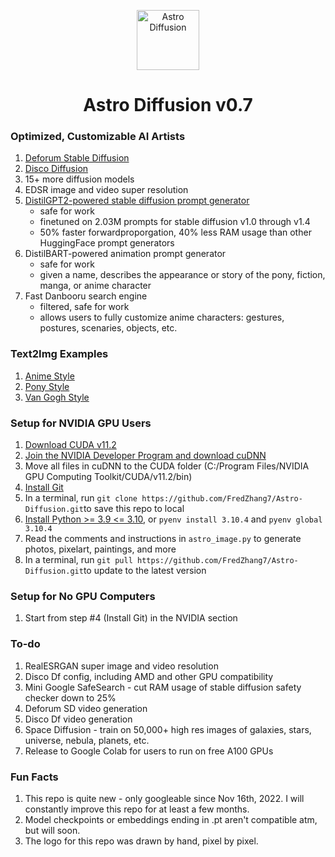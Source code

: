 <p align="center">
  <img width="100" height="96" src="https://cdn.discordapp.com/attachments/999941428052500632/1000242308177993748/vitchen2.png" alt="Astro Diffusion">
</p>
<h1 align="center">Astro Diffusion v0.7</h1>

 
 
### Optimized, Customizable AI Artists
<!-- Original Deforum SD: https://colab.research.google.com/github/deforum/stable-diffusion/blob/main/Deforum_Stable_Diffusion.ipynb -->

1. <a href="https://colab.research.google.com/drive/1FgiGFa6rkUMCyzxUOleusYWfp1LBr5Sh?usp=sharing" alt="Deforum SDF">Deforum Stable Diffusion</a>
2. <a href="https://colab.research.google.com/github/alembics/disco-diffusion/blob/main/Disco_Diffusion.ipynb" alt="Disco DF">Disco Diffusion</a>
3. 15+ more diffusion models
4. EDSR image and video super resolution
5. [DistilGPT2-powered stable diffusion prompt generator](https://huggingface.co/FredZhang7/distilgpt2-stable-diffusion)
   * safe for work
   * finetuned on 2.03M prompts for stable diffusion v1.0 through v1.4
   * 50% faster forwardproporgation, 40% less RAM usage than other HuggingFace prompt generators
6. DistilBART-powered animation prompt generator
   * safe for work
   * given a name, describes the appearance or story of the pony, fiction, manga, or anime character
7. Fast Danbooru search engine
   * filtered, safe for work
   * allows users to fully customize anime characters: gestures, postures, scenaries, objects, etc.
 
 
### Text2Img Examples
1. [Anime Style](/art-examples/astro_anime.md)
2. [Pony Style](/art-examples/astro_pony.md)
3. [Van Gogh Style](/art-examples/astro_van_gogh.md)
 
 
### Setup for NVIDIA GPU Users
1. [Download CUDA v11.2](https://developer.nvidia.com/cuda-downloads)
2. [Join the NVIDIA Developer Program and download cuDNN](https://developer.nvidia.com/rdp/cudnn-download)
3. Move all files in cuDNN to the CUDA folder (C:/Program Files/NVIDIA GPU Computing Toolkit/CUDA/v11.2/bin)
4. [Install Git](https://git-scm.com/downloads)
5. In a terminal, run `git clone https://github.com/FredZhang7/Astro-Diffusion.git​​` to save this repo to local
6. [Install Python >= 3.9 <= 3.10](https://www.python.org/downloads/), or `pyenv install 3.10.4` and `pyenv global 3.10.4`
7. Read the comments and instructions in `astro_image.py` to generate photos, pixelart, paintings, and more
8. In a terminal, run `git pull https://github.com/FredZhang7/Astro-Diffusion.git​​` to update to the latest version


### Setup for No GPU Computers
1. Start from step #4 (Install Git) in the NVIDIA section
 
 
### To-do
1. RealESRGAN super image and video resolution
2. Disco Df config, including AMD and other GPU compatibility
3. Mini Google SafeSearch - cut RAM usage of stable diffusion safety checker down to 25%
4. Deforum SD video generation
5. Disco Df video generation
6. Space Diffusion - train on 50,000+ high res images of galaxies, stars, universe, nebula, planets, etc.
7. Release to Google Colab for users to run on free A100 GPUs
 
 
### Fun Facts
1. This repo is quite new - only googleable since Nov 16th, 2022. I will constantly improve this repo for at least a few months.
2. Model checkpoints or embeddings ending in .pt aren't compatible atm, but will soon.
3. The logo for this repo was drawn by hand, pixel by pixel.